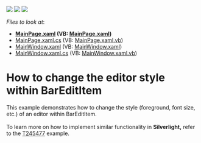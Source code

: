 <!-- default badges list -->
![](https://img.shields.io/endpoint?url=https://codecentral.devexpress.com/api/v1/VersionRange/128640611/21.1.5%2B)
[![](https://img.shields.io/badge/Open_in_DevExpress_Support_Center-FF7200?style=flat-square&logo=DevExpress&logoColor=white)](https://supportcenter.devexpress.com/ticket/details/E3408)
[![](https://img.shields.io/badge/📖_How_to_use_DevExpress_Examples-e9f6fc?style=flat-square)](https://docs.devexpress.com/GeneralInformation/403183)
<!-- default badges end -->
<!-- default file list -->
*Files to look at*:

* **[MainPage.xaml](./CS/HowToChangeEditorStyleInBarEditItem/MainPage.xaml) (VB: [MainPage.xaml](./VB/HowToChangeEditorStyleInBarEditItem/MainPage.xaml))**
* [MainPage.xaml.cs](./CS/HowToChangeEditorStyleInBarEditItem/MainPage.xaml.cs) (VB: [MainPage.xaml.vb](./VB/HowToChangeEditorStyleInBarEditItem/MainPage.xaml.vb))
* [MainWindow.xaml](./CS/HowToChangeEditorStyleInBarEditItem/MainWindow.xaml) (VB: [MainWindow.xaml](./VB/HowToChangeEditorStyleInBarEditItem/MainWindow.xaml))
* [MainWindow.xaml.cs](./CS/HowToChangeEditorStyleInBarEditItem/MainWindow.xaml.cs) (VB: [MainWindow.xaml.vb](./VB/HowToChangeEditorStyleInBarEditItem/MainWindow.xaml.vb))
<!-- default file list end -->
# How to change the editor style within BarEditItem


<p>This example demonstrates how to change the style (foreground, font size, etc.) of an editor within BarEditItem.<br /><br />To learn more on how to implement similar functionality in <strong>Silverlight,</strong> refer to the <a href="https://www.devexpress.com/Support/Center/p/T245477">T245477</a> example.</p>

<br/>



